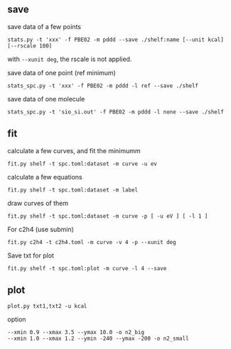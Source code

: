 

## save
save data of a few points
```
stats.py -t 'xxx' -f PBE02 -m pddd --save ./shelf:name [--unit kcal] [--rscale 100] 
```
with `--xunit deg`, the rscale is not applied.

save data of one point (ref minimum)
```
stats_spc.py -t 'xxx' -f PBE02 -m pddd -l ref --save ./shelf
```
save data of one molecule
```
stats_spc.py -t 'sio_si.out' -f PBE02 -m pddd -l none --save ./shelf
```

## fit
calculate a few curves, and fit the minimumm
```
fit.py shelf -t spc.toml:dataset -m curve -u ev
```
calculate a few equations
```
fit.py shelf -t spc.toml:dataset -m label
```
draw curves of them
```
fit.py shelf -t spc.toml:dataset -m curve -p [ -u eV ] [ -l 1 ]
```

For c2h4 (use submin)
```
fit.py c2h4 -t c2h4.toml -m curve -v 4 -p --xunit deg
```

Save txt for plot
```
fit.py shelf -t spc.toml:plot -m curve -l 4 --save
```

## plot
```
plot.py txt1,txt2 -u kcal
```
option
```
--xmin 0.9 --xmax 3.5 --ymax 10.0 -o n2_big
--xmin 1.0 --xmax 1.2 --ymin -240 --ymax -200 -o n2_small
```